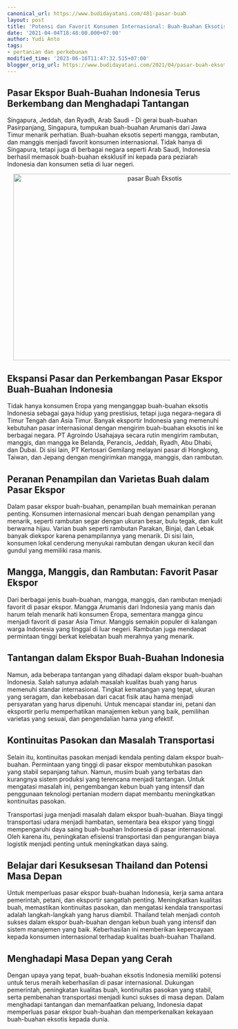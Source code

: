 ```yaml
---
canonical_url: https://www.budidayatani.com/481-pasar-buah
layout: post
title: 'Potensi dan Favorit Konsumen Internasional: Buah-Buahan Eksotis Indonesia'
date: '2021-04-04T18:48:00.000+07:00'
author: Yudi Anto
tags:
- pertanian dan perkebunan
modified_time: '2023-06-16T11:47:32.515+07:00'
blogger_orig_url: https://www.budidayatani.com/2021/04/pasar-buah-eksotis-kian-terbuka.html
---
```


<h2>Pasar Ekspor Buah-Buahan Indonesia Terus Berkembang dan Menghadapi Tantangan</h2><p>Singapura, Jeddah, dan Ryadh, Arab Saudi - Di gerai buah-buahan Pasirpanjang, Singapura, tumpukan buah-buahan Arumanis dari Jawa Timur menarik perhatian. Buah-buahan eksotis seperti mangga, rambutan, dan manggis menjadi favorit konsumen internasional. Tidak hanya di Singapura, tetapi juga di berbagai negara seperti Arab Saudi, Indonesia berhasil memasok buah-buahan eksklusif ini kepada para peziarah Indonesia dan konsumen setia di luar negeri.</p><div class="separator" style="clear: both; text-align: center;"><a href="https://blogger.googleusercontent.com/img/b/R29vZ2xl/AVvXsEiT1CLbEcsVDykJa9jqqCRMpJE4yzF4Hf5ewX94iMPVgNqTqtoOPv7hvvm12Ofwz05j1zyz6_i1LpsYl6L1c6iy6HKcFkZonw6jPyjfXuN3tIWs6KyKKOcMlRBkjdCwdASSYxlS7pkEQFJHibdaREkhKW1aXk4coOC4VaLfa4tqPOW2LUXPKw-ljzDEUA/s1778/Buah%20Eksotis.jpg" imageanchor="1" style="margin-left: 1em; margin-right: 1em;"><img alt="pasar Buah Eksotis" border="0" data-original-height="1200" data-original-width="1778" height="432" src="https://blogger.googleusercontent.com/img/b/R29vZ2xl/AVvXsEiT1CLbEcsVDykJa9jqqCRMpJE4yzF4Hf5ewX94iMPVgNqTqtoOPv7hvvm12Ofwz05j1zyz6_i1LpsYl6L1c6iy6HKcFkZonw6jPyjfXuN3tIWs6KyKKOcMlRBkjdCwdASSYxlS7pkEQFJHibdaREkhKW1aXk4coOC4VaLfa4tqPOW2LUXPKw-ljzDEUA/w640-h432/Buah%20Eksotis.jpg" width="640" /></a></div><h2>Ekspansi Pasar dan Perkembangan Pasar Ekspor Buah-Buahan Indonesia</h2><p>Tidak hanya konsumen Eropa yang menganggap buah-buahan eksotis Indonesia sebagai gaya hidup yang prestisius, tetapi juga negara-negara di Timur Tengah dan Asia Timur. Banyak eksportir Indonesia yang memenuhi kebutuhan pasar internasional dengan mengirim buah-buahan eksotis ini ke berbagai negara. PT Agroindo Usahajaya secara rutin mengirim rambutan, manggis, dan mangga ke Belanda, Perancis, Jeddah, Ryadh, Abu Dhabi, dan Dubai. Di sisi lain, PT Kertosari Gemilang melayani pasar di Hongkong, Taiwan, dan Jepang dengan mengirimkan mangga, manggis, dan rambutan.</p><h2>Peranan Penampilan dan Varietas Buah dalam Pasar Ekspor</h2><p>Dalam pasar ekspor buah-buahan, penampilan buah memainkan peranan penting. Konsumen internasional mencari buah dengan penampilan yang menarik, seperti rambutan segar dengan ukuran besar, bulu tegak, dan kulit berwarna hijau. Varian buah seperti rambutan Parakan, Binjai, dan Lebak banyak diekspor karena penampilannya yang menarik. Di sisi lain, konsumen lokal cenderung menyukai rambutan dengan ukuran kecil dan gundul yang memiliki rasa manis.</p><h2>Mangga, Manggis, dan Rambutan: Favorit Pasar Ekspor</h2><p>Dari berbagai jenis buah-buahan, mangga, manggis, dan rambutan menjadi favorit di pasar ekspor. Mangga Arumanis dari Indonesia yang manis dan harum telah menarik hati konsumen Eropa, sementara mangga gincu menjadi favorit di pasar Asia Timur. Manggis semakin populer di kalangan warga Indonesia yang tinggal di luar negeri. Rambutan juga mendapat permintaan tinggi berkat kelebatan buah merahnya yang menarik.</p><h2>Tantangan dalam Ekspor Buah-Buahan Indonesia</h2><p>Namun, ada beberapa tantangan yang dihadapi dalam ekspor buah-buahan Indonesia. Salah satunya adalah masalah kualitas buah yang harus memenuhi standar internasional. Tingkat kematangan yang tepat, ukuran yang seragam, dan kebebasan dari cacat fisik atau hama menjadi persyaratan yang harus dipenuhi. Untuk mencapai standar ini, petani dan eksportir perlu memperhatikan manajemen kebun yang baik, pemilihan varietas yang sesuai, dan pengendalian hama yang efektif.</p><h2>Kontinuitas Pasokan dan Masalah Transportasi</h2><p>Selain itu, kontinuitas pasokan menjadi kendala penting dalam ekspor buah-buahan. Permintaan yang tinggi di pasar ekspor membutuhkan pasokan yang stabil sepanjang tahun. Namun, musim buah yang terbatas dan kurangnya sistem produksi yang terencana menjadi tantangan. Untuk mengatasi masalah ini, pengembangan kebun buah yang intensif dan penggunaan teknologi pertanian modern dapat membantu meningkatkan kontinuitas pasokan.</p><p>Transportasi juga menjadi masalah dalam ekspor buah-buahan. Biaya tinggi transportasi udara menjadi hambatan, sementara bea ekspor yang tinggi mempengaruhi daya saing buah-buahan Indonesia di pasar internasional. Oleh karena itu, peningkatan efisiensi transportasi dan pengurangan biaya logistik menjadi penting untuk meningkatkan daya saing.</p><h2>Belajar dari Kesuksesan Thailand dan Potensi Masa Depan</h2><p>Untuk memperluas pasar ekspor buah-buahan Indonesia, kerja sama antara pemerintah, petani, dan eksportir sangatlah penting. Meningkatkan kualitas buah, memastikan kontinuitas pasokan, dan mengatasi kendala transportasi adalah langkah-langkah yang harus diambil. Thailand telah menjadi contoh sukses dalam ekspor buah-buahan dengan kebun buah yang intensif dan sistem manajemen yang baik. Keberhasilan ini memberikan kepercayaan kepada konsumen internasional terhadap kualitas buah-buahan Thailand.</p><h2>Menghadapi Masa Depan yang Cerah</h2><p>Dengan upaya yang tepat, buah-buahan eksotis Indonesia memiliki potensi untuk terus meraih keberhasilan di pasar internasional. Dukungan pemerintah, peningkatan kualitas buah, kontinuitas pasokan yang stabil, serta pembenahan transportasi menjadi kunci sukses di masa depan. Dalam menghadapi tantangan dan memanfaatkan peluang, Indonesia dapat memperluas pasar ekspor buah-buahan dan memperkenalkan kekayaan buah-buahan eksotis kepada dunia.</p>
